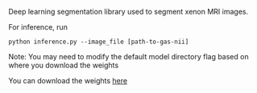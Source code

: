 Deep learning segmentation library used to segment xenon MRI images.

For inference, run

```
python inference.py --image_file [path-to-gas-nii]
```

Note: You may need to modify the default model directory flag based on where you download the weights

You can download the weights [here](https://drive.google.com/drive/u/0/folders/11kDd4rcmBrT6d-qwiQkEYv_NfwO6ELkj)
